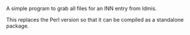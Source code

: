 A simple program to grab all files for an INN entry from Idmis.

This replaces the Perl version so that it can be compiled as a
standalone package.

